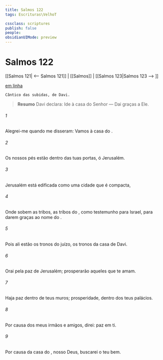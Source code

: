 ```yaml
---
title: Salmos 122
tags: Escrituras\VelhoT

cssclass: scriptures
publish: false
people:
obsidianUIMode: preview
---
```


# Salmos 122
[[Salmos 121| <-- Salmos 121]] | [[Salmos]] | [[Salmos 123|Salmos 123 --> ]]

[em linha](https://churchofjesuschrist.org/study/scriptures/ot/ps/122?lang=por)

```
Cântico das subidas, de Davi.
```

> __Resumo__
Davi declara: Ide à casa do Senhor — Dai graças a Ele.

###### 1 
Alegrei-me quando me disseram: Vamos à casa do .

###### 2 
Os nossos pés estão dentro das tuas portas, ó Jerusalém.

###### 3 
Jerusalém está edificada como uma cidade que é compacta,

###### 4 
Onde sobem as tribos, as tribos do , como testemunho para Israel, para darem graças ao nome do .

###### 5 
Pois ali estão os tronos do juízo, os tronos da casa de Davi.

###### 6 
Orai pela paz de Jerusalém; prosperarão aqueles que te amam.

###### 7 
Haja paz dentro de teus muros;  prosperidade, dentro dos teus palácios.

###### 8 
Por causa dos meus irmãos e amigos, direi:  paz em ti.

###### 9 
Por causa da casa do , nosso Deus, buscarei o teu bem.

